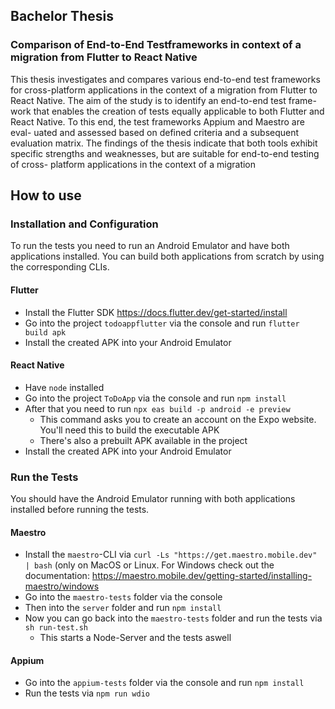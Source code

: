 ## Bachelor Thesis
### Comparison of End-to-End Testframeworks in context of a migration from Flutter to React Native

This thesis investigates and compares various end-to-end test frameworks
for cross-platform applications in the context of a migration from Flutter to
React Native. The aim of the study is to identify an end-to-end test frame-
work that enables the creation of tests equally applicable to both Flutter and
React Native. To this end, the test frameworks Appium and Maestro are eval-
uated and assessed based on defined criteria and a subsequent evaluation
matrix. The findings of the thesis indicate that both tools exhibit specific
strengths and weaknesses, but are suitable for end-to-end testing of cross-
platform applications in the context of a migration


## How to use
### Installation and Configuration
To run the tests you need to run an Android Emulator and have both applications installed.
You can build both applications from scratch by using the corresponding CLIs.

#### Flutter
- Install the Flutter SDK https://docs.flutter.dev/get-started/install
- Go into the project `todoappflutter` via the console and run `flutter build apk`
- Install the created APK into your Android Emulator
#### React Native
- Have `node` installed
- Go into the project `ToDoApp` via the console and run `npm install`
- After that you need to run `npx eas build -p android -e preview`
  - This command asks you to create an account on the Expo website. You'll need this to build the executable APK
  - There's also a prebuilt APK available in the project
- Install the created APK into your Android Emulator
 
### Run the Tests
You should have the Android Emulator running with both applications installed before running the tests.

#### Maestro

- Install the `maestro`-CLI via `curl -Ls "https://get.maestro.mobile.dev" | bash` (only on MacOS or Linux. For Windows check out the documentation: https://maestro.mobile.dev/getting-started/installing-maestro/windows
- Go into the `maestro-tests` folder via the console
- Then into the `server` folder and run `npm install`
- Now you can go back into the `maestro-tests` folder and run the tests via `sh run-test.sh`
  - This starts a Node-Server and the tests aswell

 #### Appium

- Go into the `appium-tests` folder via the console and run `npm install`
- Run the tests via `npm run wdio`
